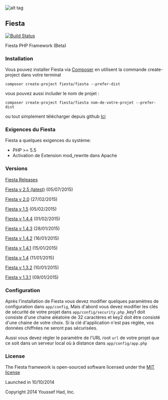 ![alt tag](https://raw.githubusercontent.com/fiesta-framework/Fiesta/alpha/app/resources/images/fiesta_wild.png)
## Fiesta

[![Build Status](https://travis-ci.org/fiesta-framework/Fiesta.svg?branch=alpha)](https://travis-ci.org/fiesta-framework/Fiesta)

Fiesta PHP Framework (Beta)

### Installation

Vous pouvez installer Fiesta via [Composer](https://getcomposer.org/) en utilisent la commande create-project dans votre terminal

	composer create-project fiesta/fiesta --prefer-dist

vous pouvez aussi includer le nom de projet :

	composer create-project fiesta/fiesta nom-de-votre-projet --prefer-dist
	
ou tout simplement télécharger depuis github [Ici](https://github.com/fiesta-framework/Fiesta/archive/master.zip)

	
### Exigences du Fiesta

Fiesta a quelques exigences du système:
* PHP >= 5.5
* Activation de Extension mod_rewrite dans Apache

### Versions
 
 [Fiesta Releases](https://github.com/fiesta-framework/Fiesta/releases)

 [Fiesta v 2.5 (latest)](https://github.com/fiesta-framework/Fiesta/tree/master) (05/07/2015)

 [Fiesta v 2.0](https://github.com/fiesta-framework/Fiesta/tree/2.0.0.1) (27/02/2015)

 [Fiesta v 1.5](https://github.com/fiesta-framework/Fiesta/tree/1.5.0) (05/02/2015)
 
 [Fiesta v 1.4.4](https://github.com/fiesta-framework/Fiesta/tree/1.4.4) (01/02/2015)
 
 [Fiesta v 1.4.3](https://github.com/fiesta-framework/Fiesta/tree/1.4.3) (28/01/2015)
 
 [Fiesta v 1.4.2](https://github.com/fiesta-framework/Fiesta/tree/1.4.2) (16/01/2015)
 
 [Fiesta v 1.4.1](https://github.com/fiesta-framework/Fiesta/tree/1.4.1) (15/01/2015)
 
 [Fiesta v 1.4](https://github.com/fiesta-framework/Fiesta/tree/1.4.0) (11/01/2015)
 
 [Fiesta v 1.3.2](https://github.com/fiesta-framework/Fiesta/tree/1.3.2) (10/01/2015)
 
 [Fiesta v 1.3.1](https://github.com/fiesta-framework/Fiesta/tree/1.3.1) (09/01/2015)

### Configuration

Après l'installation de Fiesta vous devez modifier quelques paramètres de configuration dans `app/config`, Mais d'abord vous devez modifier les clés de sécurité de votre projet dans `app/config/security.php` ,key1 doit consiste d'une chaine aléatoire de 32 caractères et key2 doit être consisté d'une chaine de votre choix. Si la clé d'application n'est pas réglée, vos données chiffrées ne seront pas sécurisées.

Aussi vous devez régler le paramètre de l'URL root `url` de votre projet que ce soit dans un serveur local où à distance dans `app/config/app.php`

### License

The Fiesta framework is open-sourced software licensed under the [MIT license](http://opensource.org/licenses/MIT)

Launched in 10/10/2014

Copyright 2014 Youssef Had, Inc.

